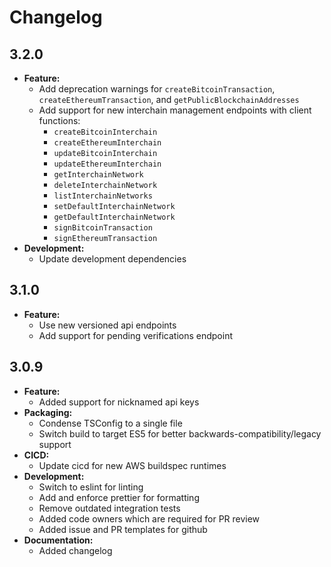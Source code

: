 # Changelog

## 3.2.0

- **Feature:**
  - Add deprecation warnings for `createBitcoinTransaction`, `createEthereumTransaction`, and `getPublicBlockchainAddresses`
  - Add support for new interchain management endpoints with client functions:
    - `createBitcoinInterchain`
    - `createEthereumInterchain`
    - `updateBitcoinInterchain`
    - `updateEthereumInterchain`
    - `getInterchainNetwork`
    - `deleteInterchainNetwork`
    - `listInterchainNetworks`
    - `setDefaultInterchainNetwork`
    - `getDefaultInterchainNetwork`
    - `signBitcoinTransaction`
    - `signEthereumTransaction`
- **Development:**
  - Update development dependencies

## 3.1.0

- **Feature:**
  - Use new versioned api endpoints
  - Add support for pending verifications endpoint

## 3.0.9

- **Feature:**
  - Added support for nicknamed api keys
- **Packaging:**
  - Condense TSConfig to a single file
  - Switch build to target ES5 for better backwards-compatibility/legacy support
- **CICD:**
  - Update cicd for new AWS buildspec runtimes
- **Development:**
  - Switch to eslint for linting
  - Add and enforce prettier for formatting
  - Remove outdated integration tests
  - Added code owners which are required for PR review
  - Added issue and PR templates for github
- **Documentation:**
  - Added changelog
